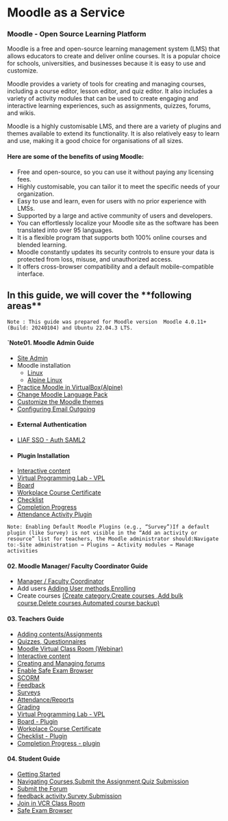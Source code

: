 <h1> Moodle as a Service  </h1>

<h3>Moodle - Open Source Learning Platform</h3> 
 
Moodle is a free and open-source learning management system (LMS) that allows educators to create and deliver online courses. It is a popular choice for schools, universities, and businesses because it is easy to use and customize.

Moodle provides a variety of tools for creating and managing courses, including a course editor, lesson editor, and quiz editor. It also includes a variety of activity modules that can be used to create engaging and interactive learning experiences, such as assignments, quizzes, forums, and wikis.

Moodle is a highly customisable LMS, and there are a variety of plugins and themes available to extend its functionality. It is also relatively easy to learn and use, making it a good choice for organisations of all sizes.

<h4>Here are some of the benefits of using Moodle:</h4>

- Free and open-source, so you can use it without paying any licensing fees.
- Highly customisable, you can tailor it to meet the specific needs of your organization.
- Easy to use and learn, even for users with no prior experience with LMSs.
- Supported by a large and active community of users and developers.
- You can effortlessly localize your Moodle site as the software has been translated into over 95 languages.
- It is a flexible program that supports both 100% online courses and blended learning.
- Moodle constantly updates its security controls to ensure your data is protected from loss, misuse, and unauthorized access.
- It offers cross-browser compatibility and a default mobile-compatible interface.

<h2> In this guide, we will cover the **following areas** </h2>

 `Note : This guide was prepared for Moodle version  Moodle 4.0.11+ (Build: 20240104) and Ubuntu 22.04.3 LTS.` 

 <!-- > [!NOTE]This content will not appear in the rendered Markdown  -->
 
<h4>   `Note01. Moodle Admin Guide </h4>

   * [Site Admin](https://github.com/LEARN-LK/lms/blob/master/site-admin.md)
   * Moodle installation
     - [Linux](https://github.com/LEARN-LK/lms/blob/master/moodle-install.md)
     - [Alpine Linux](https://github.com/LEARN-LK/lms/blob/master/Alpine-linux.md)
   * [Practice Moodle in VirtualBox(Alpine)](https://github.com/LEARN-LK/lms/blob/master/Practice-Moodle-VirtualBox.md)
   * [Change Moodle Language Pack](https://github.com/LEARN-LK/lms/blob/master/mdl-language-pack.md)
   * [Customize the Moodle themes](https://github.com/LEARN-LK/lms/blob/master/Customize_Moodle_themes.md)
   * [Configuring Email Outgoing](https://github.com/LEARN-LK/lms/blob/master/Configuring-Email-Outgoing.md)
   * <h4>  External Authentication </h4>
   * [LIAF SSO - Auth SAML2](https://github.com/LEARN-LK/lms/blob/master/Learn-SSO.md)
 <!--  * [LIAF SSO - Shiboleth SP](https://github.com/LEARN-LK/lms/blob/master/shiboleth.md)
   * [O365 Authentication](https://github.com/LEARN-LK/lms/blob/master/authentication.md#-mirosoft-o365--)
   * [Google Authentication](https://github.com/LEARN-LK/lms/blob/master/authentication.md#google-authentication) -->
   * <h4>Plugin Installation</h4>
   * [Interactive content](https://github.com/LEARN-LK/lms/blob/master/Install-H5P-plugin.md)
   * [Virtual Programming Lab - VPL](https://github.com/LEARN-LK/lms/blob/master/installVPL.md)
   * [Board](https://github.com/LEARN-LK/lms/blob/master/install-boad.md) 
   * [Workplace Course Certificate](https://github.com/LEARN-LK/lms/blob/master/Workplace-Certificate.md)
   * [Checklist](https://github.com/LEARN-LK/lms/blob/master/Checklist-pluging.md)
   * [Completion Progress](https://github.com/LEARN-LK/lms/blob/master/Progress-plugin.md)
   * [Attendance Activity Plugin](https://github.com/LEARN-LK/lms/blob/master/attendance-plugin.md)

     
```Note: Enabling Default Moodle Plugins (e.g., “Survey”)If a default plugin (like Survey) is not visible in the “Add an activity or resource” list for teachers, the Moodle administrator should:Navigate to:-Site administration → Plugins → Activity modules → Manage activities```
     

<h4> 02. Moodle Manager/ Faculty Coordinator Guide </h4>

  * [Manager / Faculty Coordinator](https://github.com/LEARN-LK/lms/blob/master/manager.md)
  * Add users [Adding User methods,Enrolling](https://github.com/LEARN-LK/lms/blob/master/Adding%20users.md#adding-users-)
  * Create courses [(Create category,Create courses ,Add bulk course,Delete courses,Automated course backup)](https://github.com/LEARN-LK/lms/blob/master/add.md#-adding-a-course-category-)



<h4> 03. Teachers Guide</h4>

   * [Adding contents/Assignments](https://github.com/LEARN-LK/lms/blob/master/Assignment-activity.md)
   * [Quizzes, Questionnaires](https://github.com/LEARN-LK/lms/blob/master/Quizzes&Questionnaires.md)
   * [Moodle Virtual Class Room (Webinar)](https://github.com/LEARN-LK/lms/blob/master/Moodle%20Virtual%20Class%20Room%20(Webinar)%20.md)
   * [Interactive content](https://github.com/LEARN-LK/lms/blob/master/Interactive-content.md)
   * [Creating and Managing forums](https://github.com/LEARN-LK/lms/blob/master/Forum%20activity.md)
     <!--* [Scheduling activities](https://github.com/LEARN-LK/lms/blob/master/Scheduling-activities.md)-->
   * [Enable Safe Exam Browser](https://github.com/LEARN-LK/lms/blob/master/Enable-Safe-Exam-Browser.md)
   * [SCORM](https://github.com/LEARN-LK/lms/blob/master/SCORM.md)
   * [Feedback](https://github.com/LEARN-LK/lms/blob/master/Feedback.md)
   * [Surveys](https://github.com/LEARN-LK/lms/blob/master/Survey-activity.md)
   * [Attendance/Reports](https://github.com/LEARN-LK/lms/blob/master/Attendance-activity.md)
   * [Grading](https://github.com/LEARN-LK/lms/blob/master/Grading.md)
   * [Virtual Programming Lab - VPL](https://github.com/LEARN-LK/lms/blob/master/VirtualProgrammingLab-VPL.md)
   * [Board - Plugin](https://github.com/LEARN-LK/lms/blob/master/mdl-board.md)
   * [Workplace Course Certificate](https://github.com/LEARN-LK/lms/blob/master/course-certificate.md)
   * [Checklist - Plugin](https://github.com/LEARN-LK/lms/blob/master/Checklist.md)
   * [Completion Progress - plugin](https://github.com/LEARN-LK/lms/blob/master/completion-progress.md)
     
<h4> 04. Student Guide</h4>

   <!--[Students Guide](https://github.com/LEARN-LK/lms/blob/master/Student-Guide.md)-->
   * [Getting Started](https://github.com/LEARN-LK/lms/blob/master/getting-started.md)
   * [Navigating Courses,Submit the Assignment,Quiz Submission](https://github.com/LEARN-LK/lms/blob/master/Courses-Assignment-Quiz-Submission.md)
   * [Submit the Forum](https://github.com/LEARN-LK/lms/blob/master/Submit-Forum.md)
   * [feedback activity,Survey Submission](https://github.com/LEARN-LK/lms/blob/master/feedback-Survey-Submission.md)
   * [Join in VCR Class Room](https://github.com/LEARN-LK/lms/blob/master/Join-VCR.md)
   * [Safe Exam Browser](https://github.com/LEARN-LK/lms/blob/master/Safe-Exam-Browser.md)
